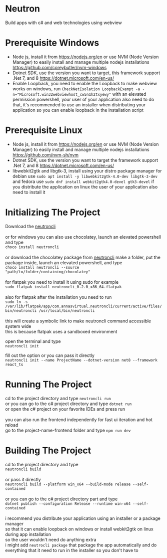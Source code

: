 ﻿# Neutron
Build apps with c# and web technologies using webview

# Prerequisite Windows
- Node js, install it from https://nodejs.org/en or use NVM (Node Version Manager) to easily install and manage multiple nodejs installations https://github.com/coreybutler/nvm-windows
- Dotnet SDK, use the version you want to target, this framework support .Net 7, and 8 https://dotnet.microsoft.com/en-us/
- Enable Loopback, you need to enable the Loopback to make webview works on windows, run `CheckNetIsolation LoopbackExempt -a -n="Microsoft.win32webviewhost_cw5n1h2txyewy"` with an elevated permission powershell, your user of your application also need to do that, it's recommended to use an installer when distributing your application so you can enable loopback in the installation script 

# Prerequisite Linux
- Node js, install it from https://nodejs.org/en or use NVM (Node Version Manager) to easily install and manage multiple nodejs installations https://github.com/nvm-sh/nvm
- Dotnet SDK, use the version you want to target the framework support .Net 7, and 8 https://dotnet.microsoft.com/en-us/
- libwebkit2gtk and libgtk-3, install using your distro package manager for debian use `sudo apt install -y libwebkit2gtk-4.0-dev libgtk-3-dev` and fedora use `sudo dnf install webkit2gtk4.0-devel gtk3-devel` if you distribute the application on linux the user of your application also need to install it

# Initializing The Project
Download the [neutroncli](https://github.com/NeutronFramework/Neutron/releases)<br/><br/>
or for windows you can also use chocolatey, launch an elevated powershell and type<br/>
```choco install neutroncli```<br/><br/>
or download the chocolatey package from [neutroncli](https://github.com/NeutronFramework/Neutron/releases) make a folder, put the package inside, launch an elevated powershell, and type<br/>
```choco install neutroncli --source "path/to/folder/containing/chocolatey"```<br/><br/>
for flatpak you need to install it using sudo for example<br/>
```sudo flatpak install neutroncli_0.2.0_x86_64.flatpak```<br/><br/>
also for flatpak after the installation you need to run<br/>
```sudo ln -s /var/lib/flatpak/app/com.annasvirtual.neutroncli/current/active/files/bin/neutroncli /usr/local/bin/neutroncli```<br/><br/>
this will create a symbolic link to make neutroncli command accessible system wide<br/>
this is because flatpak uses a sandboxed environment<br/>

open the terminal and type<br/>
```neutroncli init```<br/>

fill out the option or you can pass it directly<br/>
```neutroncli init --name ProjectName --dotnet-version net8 --framework react_ts```<br/>

# Running The Project
cd to the project directory and type `neutroncli run`<br/>
or you can go to the c# project directory and type `dotnet run`<br/>
or open the c# project on your favorite IDEs and press run<br/><br/>
you can also run the frontend independently for fast ui iteration and hot reload<br/>
go to the project-name-frontend folder and type `npm run dev`<br/>

# Building The Project
cd to the project directory and type <br/>
```neutroncli build```<br/><br/>
or pass it directly <br/>
```neutroncli build --platform win_x64 --build-mode release --self-contained```<br/><br/>
or you can go to the c# project directory part and type<br/>
```dotnet publish --configuration Release --runtime win-x64 --self-contained```<br/><br/>
i recommend you distribute your application using an installer or a package manager<br/>
so that it can enable loopback on windows or install webkit2gtk on linux during app installation<br/>
so the user wouldn't need do anything extra<br/>
i might add `neutrocli package` that package the app automatically and do everything that it need to run in the installer so you don't have to